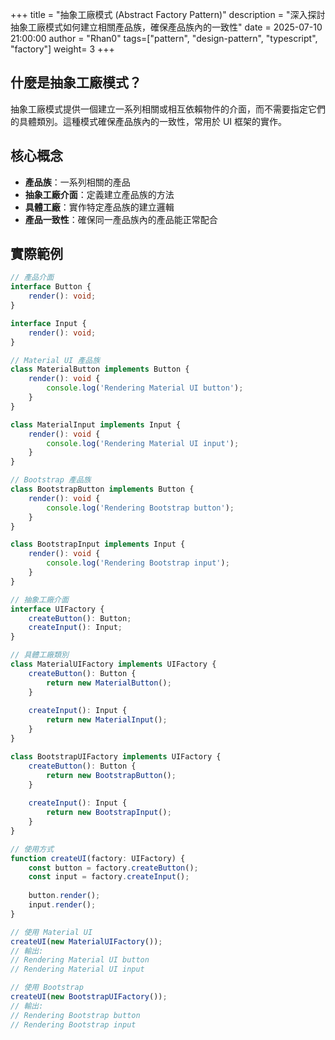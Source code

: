 +++
title = "抽象工廠模式 (Abstract Factory Pattern)"
description = "深入探討抽象工廠模式如何建立相關產品族，確保產品族內的一致性"
date = 2025-07-10 21:00:00
author = "Rhan0"
tags=["pattern", "design-pattern", "typescript", "factory"]
weight= 3
+++

## 什麼是抽象工廠模式？

抽象工廠模式提供一個建立一系列相關或相互依賴物件的介面，而不需要指定它們的具體類別。這種模式確保產品族內的一致性，常用於 UI 框架的實作。

## 核心概念

- **產品族**：一系列相關的產品
- **抽象工廠介面**：定義建立產品族的方法
- **具體工廠**：實作特定產品族的建立邏輯
- **產品一致性**：確保同一產品族內的產品能正常配合

## 實際範例

```typescript
// 產品介面
interface Button {
    render(): void;
}

interface Input {
    render(): void;
}

// Material UI 產品族
class MaterialButton implements Button {
    render(): void {
        console.log('Rendering Material UI button');
    }
}

class MaterialInput implements Input {
    render(): void {
        console.log('Rendering Material UI input');
    }
}

// Bootstrap 產品族
class BootstrapButton implements Button {
    render(): void {
        console.log('Rendering Bootstrap button');
    }
}

class BootstrapInput implements Input {
    render(): void {
        console.log('Rendering Bootstrap input');
    }
}

// 抽象工廠介面
interface UIFactory {
    createButton(): Button;
    createInput(): Input;
}

// 具體工廠類別
class MaterialUIFactory implements UIFactory {
    createButton(): Button { 
        return new MaterialButton(); 
    }
    
    createInput(): Input { 
        return new MaterialInput(); 
    }
}

class BootstrapUIFactory implements UIFactory {
    createButton(): Button { 
        return new BootstrapButton(); 
    }
    
    createInput(): Input { 
        return new BootstrapInput(); 
    }
}

// 使用方式
function createUI(factory: UIFactory) {
    const button = factory.createButton();
    const input = factory.createInput();
    
    button.render();
    input.render();
}

// 使用 Material UI
createUI(new MaterialUIFactory());
// 輸出:
// Rendering Material UI button
// Rendering Material UI input

// 使用 Bootstrap
createUI(new BootstrapUIFactory());
// 輸出:
// Rendering Bootstrap button
// Rendering Bootstrap input
```
